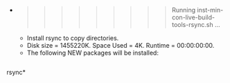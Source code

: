 * >>>>>>>>> Running inst-min-con-live-build-tools-rsync.sh ...
  * Install rsync to copy directories.
  * Disk size = 1455220K. Space Used = 4K. Runtime = 00:00:00:00.
  * The following NEW packages will be installed:
  ```bash
rsync*
  ```
